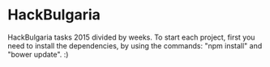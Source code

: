 # HackBulgaria
HackBulgaria tasks 2015 divided by weeks.
To start each project, first you need to install the dependencies, by using the commands: "npm install" and "bower update". :)
